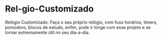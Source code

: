 # Rel-gio-Customizado
Relógio Customizado: Faça o seu próprio relógio, com fuso horários, timers, pomodoro, blocos de estudo, enfim, pode ir longe com esse projeto e se tornar extremamente útil no seu dia-a-dia.
